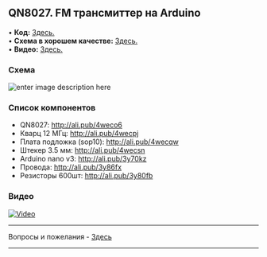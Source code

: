 ## QN8027. FM трансмиттер на Arduino

• **Код:** [Здесь.](/all_here/123/code.txt)  
• **Схема в хорошем качестве:** [Здесь.](https://i.imgur.com/dQ6HMiW.jpg)  
• **Видео:** [Здесь.](https://youtu.be/3IMcBIxdN74)  

### Схема
![enter image description here](https://i.imgur.com/dQ6HMiW.jpg)

### Список компонентов
- QN8027: http://ali.pub/4weco6
- Кварц 12 МГц: http://ali.pub/4wecpj
- Плата подложка (sop10): http://ali.pub/4wecqw
- Штекер 3.5 мм: http://ali.pub/4wecsn
- Arduino nano v3: http://ali.pub/3y70kz
- Провода: http://ali.pub/3y86fx
- Резисторы 600шт: http://ali.pub/3y80fb

### Видео
[![Video](https://img.youtube.com/vi/3IMcBIxdN74/maxresdefault.jpg)](https://youtu.be/3IMcBIxdN74)

---

Вопросы и пожелания - [Здесь](https://www.youtube.com/c/Bytevideo/)

---

